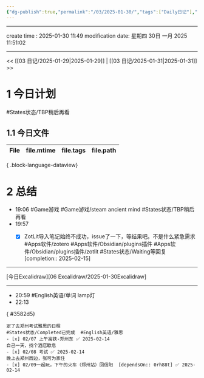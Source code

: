 ```yaml
---
{"dg-publish":true,"permalink":"/03/2025-01-30/","tags":["Daily日记"],"noteIcon":"","created":"2025-01-31T00:35","updated":"2025-07-01T13:38"}
---
```



---
create time : 2025-01-30 11:49
modification date: 星期四 30日 一月 2025 11:51:02

---

<< [[03 日记/2025-01-29\|2025-01-29]]  |  [[03 日记/2025-01-31\|2025-01-31]]  >>

# 1 今日计划
#States状态/TBP稍后再看
## 1.1 今日文件

| File | file.mtime | file.tags | file.path |
| ---- | ---------- | --------- | --------- |

{ .block-language-dataview}

# 2 总结


- 19:06 
    #Game游戏 
    #Game游戏/steam 
    ancient mind
    #States状态/TBP稍后再看
- 19:57 
    - [x] ZotLit导入笔记始终不成功，issue了一下，等结果吧。不是什么紧急需求
    	#Apps软件/zotero
    	#Apps软件/Obsidian/plugins插件
    	#Apps软件/Obsidian/plugins插件/zotlit
    	#States状态/Waiting等回复 [completion:: 2025-02-15]
    

------------
[今日Excalidraw][06 Excalidraw/2025-01-30Excalidraw]

-----------

- 20:59 
    #English英语/单词
    lamp灯 
- 22:13 
   
{ #3582d5}

    定了去郑州考试雅思的日程
    #States状态/Completed已完成  #English英语/雅思  
    - [x] 02/07 上午高铁-郑州东 ✅ 2025-02-14
    自己一天，找个酒店歇息
    - [x] 02/08 考试 ✅ 2025-02-14
    晚上去郑州西边，张可为家住
    - [x] 02/09一起玩，下午的火车（郑州站）回信阳  [dependsOn:: 0rh88t] ✅ 2025-02-14

